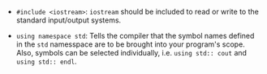 
* `#include <iostream>`: `iostream` should be included to read or write to the standard input/output systems.

* `using namespace std`: Tells the compiler that the symbol names defined in the `std` namesspace are to be brought into your program's scope. Also, symbols can be selected individually, i.e. `using std:: cout` and `using std:: endl`.
